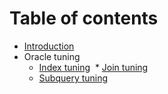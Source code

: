 # Table of contents

* [Introduction](README.md)
* Oracle tuning
  * [Index tuning](oracle-tuning-testing/index-tuning.md)
  * [Join tuning](join_tuning.md)
  * [Subquery tuning](subquery_tuning.md)
